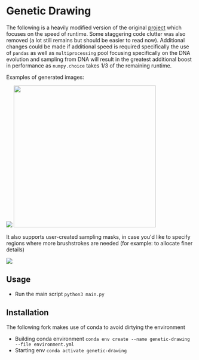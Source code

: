 # Genetic Drawing
The following is a heavily modified version of the original [project](https://github.com/anopara/genetic-drawing) which focuses on the speed
of runtime. Some staggering code clutter was also removed (a lot still remains but should be easier to read now). Additional changes could be made if additional 
speed is required specifically the use of `pandas` as well as `multiprocessing` pool focusing specifically on the DNA evolution and 
sampling from DNA will result in the greatest additional boost in performance as `numpy.choice` takes 1/3 of the remaining runtime.

Examples of generated images:

![](imgs/img1.gif) <img src="imgs/img2.gif" width="380">

It also supports user-created sampling masks, in case you'd like to specify regions where more brushstrokes are needed (for example: to allocate finer details)


<img src="imgs/img3.gif">


## Usage
- Run the main script `python3 main.py`

## Installation
The following fork makes use of conda to avoid dirtying the environment

- Building conda environment `conda env create --name genetic-drawing --file environment.yml`
- Starting env `conda activate genetic-drawing`

